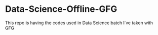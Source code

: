 # Data-Science-Offline-GFG
This repo is having the codes used in Data Science batch I've taken with GFG
